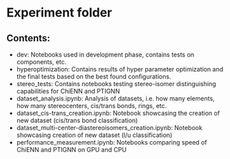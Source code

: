 # Experiment folder
## Contents:

- dev: Notebooks used in development phase, contains tests on components, etc.
- hyperoptimization: Contains results of hyper parameter optimization and the final tests based on the best found
  configurations.
- stereo_tests: Contains notebooks testing stereo-isomer distinguishing capabilities for ChiENN and PTIGNN
- dataset_analysis.ipynb: Analysis of datasets, i.e. how many elements, how many stereocenters, cis/trans bonds, rings, etc.
- dataset_cis-trans_creation.ipynb: Notebook showcasing the creation of new dataset (cis/trans bond classification)
- dataset_multi-center-diastereoisomers_creation.ipynb: Notebook showcasing creation of new dataset (l/u classification)
- performance_measurement.ipynb: Notebooks comparing speed of ChiENN and PTIGNN on GPU and CPU